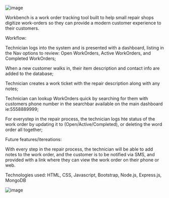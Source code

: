 
![image](https://user-images.githubusercontent.com/103965667/192077647-95e1f981-e31f-46f8-bd3e-e1668287f559.png)

Workbench is a work order tracking tool built to help small repair shops digitize work-orders so they can provide a modern customer experience to their customers.

Workflow:

Technician logs into the system and is presented with a dashboard,  listing in the Nav options to review: Open WorkOrders, Active WorkOrders, and Completed WorkOrders;

When a new customer walks in, their item description and contact info are added to the database;

Technician creates a work ticket with the repair description along with any notes;

Technician can lookup WorkOrders quick by searching for them with customers phone number in the searchbar available on the main dashboard ie:5558889999;

For everystep in the repair process, the technician logs hte status of the work order by updating it to (Open/Active/Completed), or deleting the word order all together;

Future features/itereations:
 
With every step in the repair process, the technician will be able to add notes to the work order, and the customer is to be notified via SMS, and provided with a link where they can view the work order on their phone or web.


Technologies used: HTML, CSS, Javascript, Bootstrap, Node.js, Express.js, MongoDB

![image](https://user-images.githubusercontent.com/103965667/192077157-2ae2da33-becc-4a2c-adee-eb061eb87192.png)

